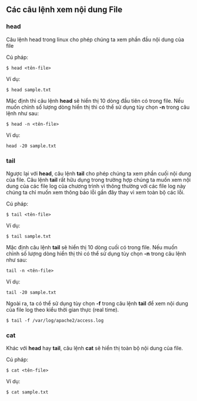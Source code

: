 ## Các câu lệnh xem nội dung File

### head

Câu lệnh head trong linux cho phép chúng ta xem phần đầu nội dung của file

Cú pháp:

``$ head <tên-file>``

Ví dụ:

``$ head sample.txt``

Mặc định thì câu lệnh **head** sẽ hiển thị 10 dòng đầu tiên có trong file. Nếu muốn chỉnh số lượng dòng hiển thị thì có thể sử dụng tùy chọn **-n** trong câu lệnh như sau:

``$ head -n <tên-file>``

Ví dụ:

`` head -20 sample.txt ``

### tail

Ngược lại với **head**, câu lệnh **tail** cho phép chúng ta xem phần cuối nội dung của file. Câu lệnh **tail** rất hữu dụng trong trường hợp chúng ta muốn xem nội dung của các file log của chương trình vì thông thường với các file log này chúng ta chỉ muốn xem thông báo lỗi gần đây thay vì xem toàn bộ các lỗi.

Cú pháp:

``$ tail <tên-file>``

Ví dụ: 

``$ tail sample.txt``

Mặc định câu lệnh **tail** sẽ hiển thị 10 dòng cuối có trong file. Nếu muốn chỉnh số lượng dòng hiển thị thì có thể sử dụng tùy chọn **-n** trong câu lệnh như sau:

``tail -n <tên-file>``

Ví dụ: 

``tail -20 sample.txt``

Ngoài ra, ta có thể sử dụng tùy chọn **-f** trong câu lệnh **tail** để xem nội dung của file log theo kiểu thời gian thực (real time).

``$ tail -f /var/log/apache2/access.log``

### cat

Khác với **head** hay **tail**, câu lệnh **cat** sẽ hiển thị toàn bộ nội dung của file.

Cú pháp:

``$ cat <tên-file>``

Ví dụ:

``$ cat sample.txt``

